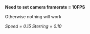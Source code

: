 **Need to set camera framerate = 10FPS** 

Otherwise nothing will work

*Speed = 0.15*
*Sterring = 0.10*
